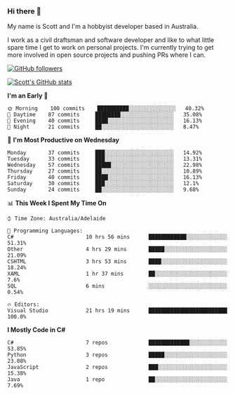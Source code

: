 ### Hi there 👋

My name is Scott and I'm a hobbyist developer based in Australia.

I work as a civil draftsman and software developer and like to what little spare time I get to work on personal projects. I'm currently trying to get more involved in open source projects and pushing PRs where I can. 

[![GitHub followers](https://img.shields.io/github/followers/puppetsw?label=Follow&style=social)](https://github.com/puppetsw?tab=followers)

[![Scott's GitHub stats](https://github-readme-stats.vercel.app/api?username=puppetsw&show_icons=true&theme=dark)](https://github.com/anuraghazra/github-readme-stats)

<!--START_SECTION:waka-->
**I'm an Early 🐤** 

```text
🌞 Morning    100 commits    ██████████░░░░░░░░░░░░░░░   40.32% 
🌆 Daytime    87 commits     ████████░░░░░░░░░░░░░░░░░   35.08% 
🌃 Evening    40 commits     ████░░░░░░░░░░░░░░░░░░░░░   16.13% 
🌙 Night      21 commits     ██░░░░░░░░░░░░░░░░░░░░░░░   8.47%

```
📅 **I'm Most Productive on Wednesday** 

```text
Monday       37 commits     ███░░░░░░░░░░░░░░░░░░░░░░   14.92% 
Tuesday      33 commits     ███░░░░░░░░░░░░░░░░░░░░░░   13.31% 
Wednesday    57 commits     █████░░░░░░░░░░░░░░░░░░░░   22.98% 
Thursday     27 commits     ██░░░░░░░░░░░░░░░░░░░░░░░   10.89% 
Friday       40 commits     ████░░░░░░░░░░░░░░░░░░░░░   16.13% 
Saturday     30 commits     ███░░░░░░░░░░░░░░░░░░░░░░   12.1% 
Sunday       24 commits     ██░░░░░░░░░░░░░░░░░░░░░░░   9.68%

```


📊 **This Week I Spent My Time On** 

```text
⌚︎ Time Zone: Australia/Adelaide

💬 Programming Languages: 
C#                       10 hrs 56 mins      ████████████░░░░░░░░░░░░░   51.31% 
Other                    4 hrs 29 mins       █████░░░░░░░░░░░░░░░░░░░░   21.09% 
CSHTML                   3 hrs 53 mins       ████░░░░░░░░░░░░░░░░░░░░░   18.24% 
XAML                     1 hr 37 mins        ██░░░░░░░░░░░░░░░░░░░░░░░   7.6% 
SQL                      6 mins              ░░░░░░░░░░░░░░░░░░░░░░░░░   0.54%

🔥 Editors: 
Visual Studio            21 hrs 19 mins      █████████████████████████   100.0%

```

**I Mostly Code in C#** 

```text
C#                       7 repos             █████████████░░░░░░░░░░░░   53.85% 
Python                   3 repos             █████░░░░░░░░░░░░░░░░░░░░   23.08% 
JavaScript               2 repos             ███░░░░░░░░░░░░░░░░░░░░░░   15.38% 
Java                     1 repo              ██░░░░░░░░░░░░░░░░░░░░░░░   7.69%

```



<!--END_SECTION:waka-->

<!--
**puppetsw/puppetsw** is a ✨ _special_ ✨ repository because its `README.md` (this file) appears on your GitHub profile.

Here are some ideas to get you started:

- 🔭 I’m currently working on ...
- 🌱 I’m currently learning ...
- 👯 I’m looking to collaborate on ...
- 🤔 I’m looking for help with ...
- 💬 Ask me about ...
- 📫 How to reach me: ...
- 😄 Pronouns: ...
- ⚡ Fun fact: ...
-->
